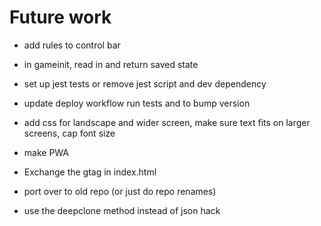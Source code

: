 # Future work

- add rules to control bar
- in gameinit, read in and return saved state

- set up jest tests or remove jest script and dev dependency
- update deploy workflow run tests and to bump version
- add css for landscape and wider screen, make sure text fits on larger screens, cap font size
- make PWA
- Exchange the gtag in index.html

- port over to old repo (or just do repo renames)

- use the deepclone method instead of json hack
